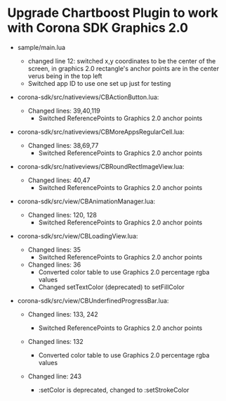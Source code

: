 
Upgrade Chartboost Plugin to work with Corona SDK Graphics 2.0
======





* sample/main.lua
	* changed line 12: switched x,y coordinates to be the center of the screen, in graphics 2.0 rectangle's anchor points are in the center verus being in the top left
	* Switched app ID to use one set up just for testing
	



* corona-sdk/src/nativeviews/CBActionButton.lua:
	* Changed lines: 39,40,119
		* Switched ReferencePoints to Graphics 2.0 anchor points 


* corona-sdk/src/nativeviews/CBMoreAppsRegularCell.lua:
	* Changed lines: 38,69,77
		* Switched ReferencePoints to Graphics 2.0 anchor points

* corona-sdk/src/nativeviews/CBRoundRectImageView.lua:
	* Changed lines: 40,47
		* Switched ReferencePoints to Graphics 2.0 anchor points

* corona-sdk/src/view/CBAnimationManager.lua:
	* Changed lines: 120, 128
		* Switched ReferencePoints to Graphics 2.0 anchor points

* corona-sdk/src/view/CBLoadingView.lua:
	* Changed lines: 35
		* Switched ReferencePoints to Graphics 2.0 anchor points
	* Changed lines: 36
		* Converted color table to use Graphics 2.0 percentage rgba values
		* Changed setTextColor (deprecated) to setFillColor

* corona-sdk/src/view/CBUnderfinedProgressBar.lua:
	* Changed lines: 133, 242
		* Switched ReferencePoints to Graphics 2.0 anchor points 

	* Changed lines: 132
		* Converted color table to use Graphics 2.0 percentage rgba values

	* Changed line: 243
		* :setColor is deprecated, changed to :setStrokeColor